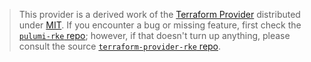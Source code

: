 > This provider is a derived work of the [Terraform Provider](https://github.com/rancher/terraform-provider-rke)
> distributed under [MIT](https://mit-license.org/). If you encounter a bug or missing feature,
> first check the [`pulumi-rke` repo](https://github.com/pulumi/pulumi-rke/issues); however, if that doesn't turn up anything,
> please consult the source [`terraform-provider-rke` repo](https://github.com/rancher/terraform-provider-rke/issues).
